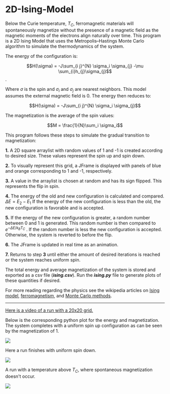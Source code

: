 # 2D-Ising-Model

Below the Curie temperature, $T_C$, ferromagnetic materials will spontaneously magnetize without the presence of a magnetic field as the magnetic moments of the electrons align naturally over time. This program is a 2D Ising Model that uses the Metropolis–Hastings Monte Carlo algorithm to simulate the thermodynamics of the system.

The energy of the configuration is:

$$H(\sigma) =  -J\sum_{i j}^{N} \sigma_i \sigma_{j} -\mu \sum_{i}h_{j}\sigma_{j}$$. 

Where $\sigma$ is the spin and $\sigma_i$ and $\sigma_j$ are nearest neighbors. This model assumes the external magnetic field is 0. The energy then reduces to:

$$H(\sigma) =  -J\sum_{i j}^{N} \sigma_i \sigma_{j}$$

The magnetization is the average of the spin values:


$$M = \frac{1}{N}\sum_i \sigma_i$$




This program follows these steps to simulate the gradual transition to magnetization:

**1.** A 2D square arraylist with random values of 1 and -1 is created according to desired size. These values represent the spin up and spin down. 

**2.** To visually represent this grid, a JFrame is displayed with panels of blue and orange corresponding to 1 and -1, respectively. 

**3.**  A value in the arraylist is chosen at random and has its sign flipped. This represents the flip in spin.

**4.**  The energy of the old and new configuration is calculated and compared. $\Delta E = E_2 - E_1$ 
If the energy of the new configuration is less than the old, the new configuration is favorable and is accepted. 

**5.**  If the energy of the new configuration is greater, a random number between 0 and 1 is generated. This random number is then compared to $e^{-\Delta E/k_B T_C}$ . If the random number is less the new configuration is accepted. Otherwise, the system is reverted to before the flip.

**6.**  The JFrame is updated in real time as an animation.

**7.**  Returns to step **3** until either the amount of desired iterations is reached or the system reaches uniform spin.

The total energy and average magnetization of the system is stored and exported as a csv file (***ising.csv***). Run the ***ising.py*** file to generate plots of these quantities if desired. 

For more reading regarding the physics see the wikipedia articles on [Ising model](https://en.wikipedia.org/wiki/Ising_model), [ferromagnetism](https://en.wikipedia.org/wiki/Ferromagnetism#Curie_temperature), and [Monte Carlo methods](https://en.wikipedia.org/wiki/Monte_Carlo_method).

-------

[Here is a video of a run with a 20x20 grid.](https://www.youtube.com/watch?v=y1jBtIeOM-M)

Below is the corresponding python plot for the energy and magnetization. The system completes with a uniform spin up configuration as can be seen by the magnetization of 1.

![](https://i.imgur.com/4aA8aWs.png)



Here a run finishes with uniform spin down.

![](https://i.imgur.com/m55lS9N.png)



A run with a temperature above $T_C$, where spontaneous magnetization doesn't occur.

![](https://i.imgur.com/HyWYe2h.png)
